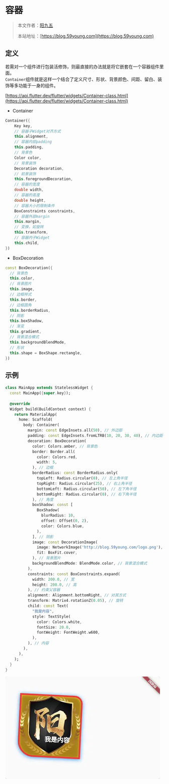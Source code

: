 # 容器

> 本文作者：[阳九五](https://github.com/CN-YoungYang)
>
> 本站地址：[https://blog.59young.com](https://blog.59young.com)

## 定义
若需对一个组件进行包装活修饰，则最直接的办法就是将它嵌套在一个容器组件里面。  
`Container`组件就是这样一个结合了定义尺寸、形状、背景颜色、间距、留白、装饰等多功能于一身的组件。

[https://api.flutter.dev/flutter/widgets/Container-class.html](https://api.flutter.dev/flutter/widgets/Container-class.html)

- Container
```dart
Container({
    Key key,
    // 容器子Widget对齐方式
    this.alignment,
    // 容器内部padding
    this.padding,
    // 背景色
    Color color,
    // 背景装饰
    Decoration decoration,
    // 前景装饰
    this.foregroundDecoration,
    // 容器的宽度
    double width,
    // 容器的高度
    double height,
    // 容器大小的限制条件
    BoxConstraints constraints,
    // 容器外部margin
    this.margin,
    // 变换，如旋转
    this.transform,
    // 容器内子Widget
    this.child,
})
```

- BoxDecoration
```dart
const BoxDecoration({
  // 背景色
  this.color,
  // 背景图片
  this.image,
  // 边框样式
  this.border,
  // 边框圆角
  this.borderRadius,
  // 阴影
  this.boxShadow,
  // 渐变
  this.gradient,
  // 背景混合模式
  this.backgroundBlendMode,
  // 形状
  this.shape = BoxShape.rectangle,
})
```

## 示例
```dart
class MainApp extends StatelessWidget {
  const MainApp({super.key});

  @override
  Widget build(BuildContext context) {
    return MaterialApp(
      home: Scaffold(
        body: Container(
          margin: const EdgeInsets.all(50), // 外边距
          padding: const EdgeInsets.fromLTRB(10, 20, 30, 40), // 内边距
          decoration: BoxDecoration(
            color: Colors.amber, // 背景色
            border: Border.all(
              color: Colors.red,
              width: 5,
            ), // 边框
            borderRadius: const BorderRadius.only(
              topLeft: Radius.circular(0), // 左上角半径
              topRight: Radius.circular(25), // 右上角半径
              bottomLeft: Radius.circular(50), // 左下角半径
              bottomRight: Radius.circular(0), // 右下角半径
            ), // 角度
            boxShadow: const [
              BoxShadow(
                blurRadius: 10,
                offset: Offset(0, 2),
                color: Colors.blue,
              ),
            ], // 阴影
            image: const DecorationImage(
              image: NetworkImage('http://blog.59young.com/logo.png'),
              fit: BoxFit.cover,
            ), // 背景图片
            backgroundBlendMode: BlendMode.color, // 背景混合模式
          ),
          constraints: const BoxConstraints.expand(
            width: 200.0, // 宽
            height: 200.0, // 高
          ), // 约束父容器
          alignment: Alignment.bottomRight, // 对其方式
          transform: Matrix4.rotationZ(0.05), // 旋转
          child: const Text(
            "我是内容",
            style: TextStyle(
              color: Colors.white,
              fontSize: 20.0,
              fontWeight: FontWeight.w600,
            ),
          ), // 内容
        ),
      ),
    );
  }
}
```
![Image](https://raw.githubusercontent.com/CN-YoungYang/BlogAssets/refs/heads/master/docs/flutter/布局容器/Flutter_容器/QQ图片20241214215950.webp)